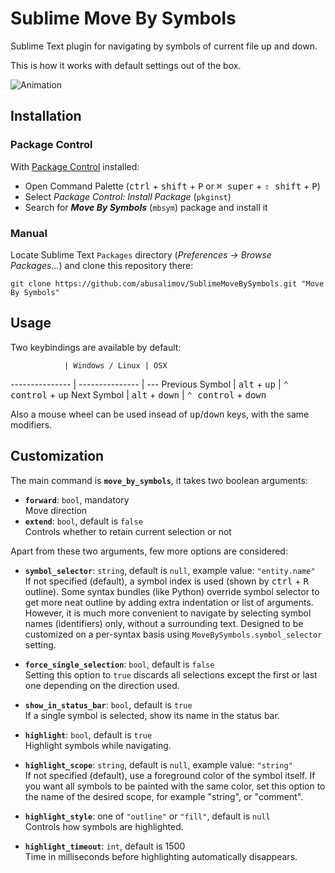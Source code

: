 Sublime Move By Symbols
=======================

Sublime Text plugin for navigating by symbols of current file up and down.

This is how it works with default settings out of the box.

![Animation](http://habrastorage.org/storage3/113/4e7/25a/1134e725aa2d63666d909637889cb295.gif)


Installation
---
### Package Control
With [Package Control](https://sublime.wbond.net/installation) installed:
 - Open Command Palette (<kbd>ctrl</kbd> + <kbd>shift</kbd> + <kbd>P</kbd> or <kbd>⌘ super</kbd> + <kbd>⇧ shift</kbd> + <kbd>P</kbd>)
 - Select *Package Control: Install Package* (`pkginst`)
 - Search for ***Move By Symbols*** (`mbsym`) package and install it

### Manual
Locate Sublime Text `Packages` directory (*Preferences -> Browse Packages...*)
and clone this repository there:

    git clone https://github.com/abusalimov/SublimeMoveBySymbols.git "Move By Symbols"

Usage
---
Two keybindings are available by default:

                | Windows / Linux | OSX
--------------- | --------------- | ---
Previous Symbol | <kbd>alt</kbd> + <kbd>up</kbd>   | <kbd>⌃ control</kbd> + <kbd>up</kbd>
Next Symbol     | <kbd>alt</kbd> + <kbd>down</kbd> | <kbd>⌃ control</kbd> + <kbd>down</kbd>

Also a mouse wheel can be used insead of <kbd>up</kbd>/<kbd>down</kbd> keys, with the same modifiers.


Customization
---
The main command is **`move_by_symbols`**, it takes two boolean arguments:

 - <strong>`forward`</strong>: `bool`, mandatory<br/>
   Move direction
 - <strong>`extend`</strong>: `bool`, default is `false`<br/>
   Controls whether to retain current selection or not

Apart from these two arguments, few more options are considered:

 - <strong>`symbol_selector`</strong>: `string`, default is `null`, example value: `"entity.name"`<br/>
   If not specified (default), a symbol index is used (shown by <kbd>ctrl</kbd> + <kbd>R</kbd> outline).
   Some syntax bundles (like Python) override symbol selector to get more neat outline
   by adding extra indentation or list of arguments.
   However, it is much more convenient to navigate by selecting symbol names (identifiers) only,
   without a surrounding text.
   Designed to be customized on a per-syntax basis using `MoveBySymbols.symbol_selector` setting.

 - <strong>`force_single_selection`</strong>: `bool`, default is `false`<br/>
   Setting this option to `true` discards all selections except the first or last one
   depending on the direction used.

 - <strong>`show_in_status_bar`</strong>: `bool`, default is `true`<br/>
   If a single symbol is selected, show its name in the status bar.

 - <strong>`highlight`</strong>: `bool`, default is `true`<br/>
   Highlight symbols while navigating.

 - <strong>`highlight_scope`</strong>: `string`, default is `null`, example value: `"string"`<br/>
   If not specified (default), use a foreground color of the symbol itself.
   If you want all symbols to be painted with the same color, set this option
   to the name of the desired scope, for example "string", or "comment".

 - <strong>`highlight_style`</strong>: one of `"outline"` or `"fill"`, default is `null`<br/>
   Controls how symbols are highlighted.

 - <strong>`highlight_timeout`</strong>: `int`, default is 1500<br/>
   Time in milliseconds before highlighting automatically disappears.


